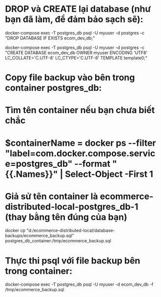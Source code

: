 # DROP và CREATE lại database (như bạn đã làm, để đảm bảo sạch sẽ):
docker-compose exec -T postgres_db psql -U myuser -d postgres -c "DROP DATABASE IF EXISTS ecom_dev_db;"

docker-compose exec -T postgres_db psql -U myuser -d postgres -c "CREATE DATABASE ecom_dev_db OWNER myuser ENCODING 'UTF8' LC_COLLATE='C.UTF-8' LC_CTYPE='C.UTF-8' TEMPLATE template0;"

# Copy file backup vào bên trong container postgres_db:
# Tìm tên container nếu bạn chưa biết chắc
# $containerName = docker ps --filter "label=com.docker.compose.service=postgres_db" --format "{{.Names}}" | Select-Object -First 1
# Giả sử tên container là ecommerce-distributed-local-postgres_db-1 (thay bằng tên đúng của bạn)

docker cp "d:/ecommerce-distributed-local/database-backups/ecommerce_backup.sql" postgres_db_container:/tmp/ecommerce_backup.sql

# Thực thi psql với file backup bên trong container:
docker-compose exec -T postgres_db psql -U myuser -d ecom_dev_db -f /tmp/ecommerce_backup.sql